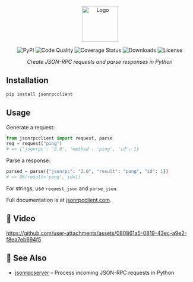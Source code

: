 <p align="center">
  <img alt="Logo" height="96" src="https://github.com/explodinglabs/jsonrpcclient/blob/main/docs/logo.png?raw=true" />
</p>

<p align="center">
  <img src="https://img.shields.io/pypi/v/jsonrpcclient.svg" alt="PyPI" />
  <img src="https://github.com/explodinglabs/jsonrpcclient/actions/workflows/code-quality.yml/badge.svg" alt="Code Quality" />
  <img src="https://coveralls.io/repos/github/explodinglabs/jsonrpcclient/badge.svg?branch=main" alt="Coverage Status" />
  <img src="https://img.shields.io/pypi/dw/jsonrpcclient" alt="Downloads" />
  <img src="https://img.shields.io/github/license/explodinglabs/jsonrpcclient" alt="License" />
</p>

<p align="center">
  <i>Create JSON-RPC requests and parse responses in Python</i>
</p>

## Installation

```sh
pip install jsonrpcclient
```

## Usage

Generate a request:

```python
from jsonrpcclient import request, parse
req = request("ping")
# => {'jsonrpc': '2.0', 'method': 'ping', 'id': 1}
```

Parse a response:

```python
parsed = parse({"jsonrpc": "2.0", "result": "pong", "id": 1})
# => Ok(result='pong', id=1)
```

For strings, use `request_json` and `parse_json`.

Full documentation is at [jsonrpcclient.com](https://www.jsonrpcclient.com/).

## 🎥 Video

https://github.com/user-attachments/assets/080861a5-0819-43ec-a9e2-f8ea7eb694f5

## 📖 See Also

- [jsonrpcserver](https://github.com/explodinglabs/jsonrpcserver) – Process incoming JSON-RPC requests in Python
